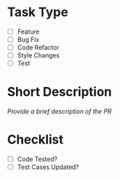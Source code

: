 # Task Type

- [ ] Feature
- [ ] Bug Fix
- [ ] Code Refactor
- [ ] Style Changes
- [ ] Test

# Short Description

_Provide a brief description of the PR_

# Checklist

- [ ] Code Tested?
- [ ] Test Cases Updated?
